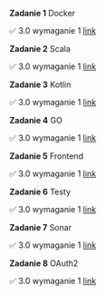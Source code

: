 **Zadanie 1** Docker

✅ 3.0 wymaganie 1 [link](https://github.com/Strus01/e-biznes-2024/tree/0561ffa552da46d64e7a7af120da7fd128c6129e/zadanie1)

**Zadanie 2** Scala

✅ 3.0 wymaganie 1 [link](https://github.com/Strus01/e-biznes-2024/tree/e15a9c71693e4ebd03b51534a9adcfd3cb13f7f2/zadanie2)

**Zadanie 3** Kotlin

✅ 3.0 wymaganie 1 [link](https://github.com/Strus01/e-biznes-2024/tree/39c43a5acb0d03012287788583d2dbab72c40c20/zadanie3)

**Zadanie 4** GO

✅ 3.0 wymaganie 1 [link](https://github.com/Strus01/e-biznes-2024/tree/0016410ff0f925720e7fb2025c193d236d76363d/zadanie4)

**Zadanie 5** Frontend

✅ 3.0 wymaganie 1 [link](https://github.com/Strus01/e-biznes-2024/tree/72881724a2be97eda9fb5abd2ef77106678406ab/zadanie5)

**Zadanie 6** Testy

✅ 3.0 wymaganie 1 [link](https://github.com/Strus01/e-biznes-2024/tree/ee7b9e44d4476d46fc4433155a444eff06a8763d/zadanie6)

**Zadanie 7** Sonar

✅ 3.0 wymaganie 1 [link](https://github.com/Strus01/e-biznes-2024/tree/5a666533e3f5a496affd985c678e1e9cb626f57f/zadanie7)

**Zadanie 8** OAuth2

✅ 3.0 wymaganie 1 [link](https://github.com/Strus01/e-biznes-2024/tree/57f6ee7622ea683516fba1f01f13ac4d3cb14a41/zadanie8)